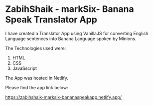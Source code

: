 # ZabihShaik - markSix- Banana Speak Translator App

I have created a Translator App using VanillaJS for converting English Language sentences into Banana Language spoken by Minions.

The Technologies used were:
1. HTML
1. CSS
1. JavaSscript

The App was hosted in Netlify.

Please find the app link below:

https://zabihshaik-marksix-bananaspeakapp.netlify.app/
